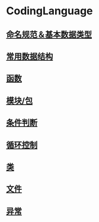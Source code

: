 # CodingLanguage

## [命名规范＆基本数据类型](./NamingRules.md)

## [常用数据结构](./DataStructure.md)

## [函数](./Function.md)

## [模块/包](./Module.md)

## [条件判断](./ConditionalStatement.md)

## [循环控制](./CycleTraversal.md)

## [类](./Class.md)

## [文件](./File.md)

## [异常](./Exception.md)



